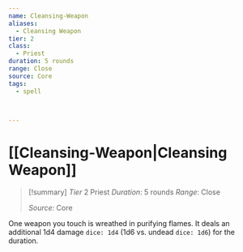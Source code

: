 ```yaml
---
name: Cleansing-Weapon
aliases:
  - Cleansing Weapon
tier: 2
class:
  - Priest
duration: 5 rounds
range: Close
source: Core
tags:
  - spell



---
```

# [[Cleansing-Weapon|Cleansing Weapon]]

>[!summary]
> *Tier* 2
> Priest
> *Duration*: 5 rounds
> *Range*: Close
> 
> *Source:* Core

One weapon you touch is  wreathed in purifying flames. It  deals an additional 1d4 damage  `dice: 1d4` (1d6 vs. undead `dice: 1d6`) for the duration.


